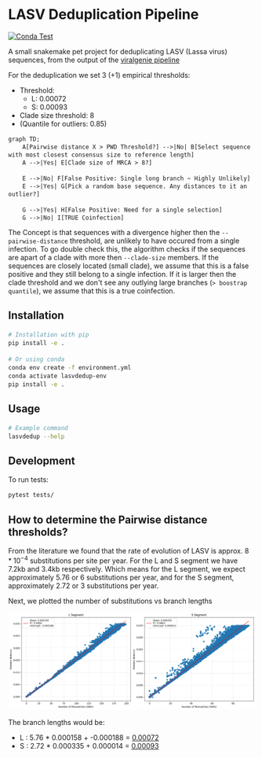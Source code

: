 # LASV Deduplication Pipeline

[![Conda Test](https://github.com/Joon-Klaps/lasvdedup/actions/workflows/conda-test.yml/badge.svg)](https://github.com/Joon-Klaps/lasvdedup/actions/workflows/conda-test.yml?query=workflow%3AConda)

A small snakemake pet project for deduplicating LASV (Lassa virus) sequences, from the output of the [viralgenie pipeline](https://github.com/Joon-Klaps/viralgenie)

For the deduplication we set 3 (+1) empirical thresholds:
- Threshold:
    - L: 0.00072
    - S: 0.00093
- Clade size threshold: 8
- (Quantile for outliers: 0.85)

```mermaid
graph TD;
    A[Pairwise distance X > PWD Threshold?] -->|No| B[Select sequence with most closest consensus size to reference length]
    A -->|Yes| E[Clade size of MRCA > 8?]

    E -->|No| F[False Positive: Single long branch ~ Highly Unlikely]
    E -->|Yes| G[Pick a random base sequence. Any distances to it an outlier?]

    G -->|Yes| H[False Positive: Need for a single selection]
    G -->|No| I[TRUE Coinfection]
```

The Concept is that sequences with a divergence higher then the `--pairwise-distance` threshold, are unlikely to have occured from a single infection. To go double check this, the algorithm checks if the sequences are apart of a clade with more then `--clade-size` members. If the sequences are closely located (small clade), we assume that this is a false positive and they still belong to a single infection. If it is larger then the clade threshold and we don't see any outlying large branches (`> boostrap quantile`), we assume that this is a true coinfection.

## Installation

```bash
# Installation with pip
pip install -e .

# Or using conda
conda env create -f environment.yml
conda activate lasvdedup-env
pip install -e .
```

## Usage

```bash
# Example command
lasvdedup --help
```

## Development

To run tests:

```bash
pytest tests/
```

## How to determine the Pairwise distance thresholds?

From the literature we found that the rate of evolution of LASV is approx. $8 * 10^{-4}$ substitutions per site per year.
For the L and S segment we have 7.2kb and 3.4kb respectively.
Which means for the L segment, we expect approximately 5.76 or 6 substitutions per year, and for the S segment, approximately 2.72 or 3 substitutions per year.

Next, we plotted the number of substitutions vs branch lengths

![alt text](assets/images/snpsvsbranchlengths.png)

The branch lengths would be:
-   L : 5.76 \* 0.000158 + -0.000188 = <ins>0.00072</ins>
-   S : 2.72 \* 0.000335 + 0.000014 = <ins>0.00093</ins>
